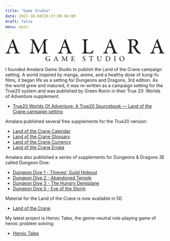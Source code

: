 ```yaml
---
title: "Game Studio"
date: 2021-10-04T20:37:00-04:00
draft: false
menu: main
---
```


![Amalara Game Studio Logo](logo_bw.svg)

I founded Amalara Game Studio to publish the Land of the Crane campaign setting. A world inspired by manga, anime, and a healthy dose of kung-fu films, it began life as a setting for Dungeons and Dragons, 3rd edition. As the world grew and matured, it was re-written as a campaign setting for the True20 system and was published by Green Ronin in their True 20: Worlds of Adventure supplement.

* [True20 Worlds Of Adventure: A True20 Sourcebook — Land of the Crane campaign setting](https://greenroninstore.com/collections/true20/products/true20-worlds-of-adventure-pdf)

Amalara published several free supplements for the True20 version:

* [Land of the Crane Calendar](https://amalara.s3.us-east-1.amazonaws.com/AMA2051A.pdf)
* [Land of the Crane Glossary](https://amalara.s3.us-east-1.amazonaws.com/AMA2052A.pdf)
* [Land of the Crane Currency](https://amalara.s3.us-east-1.amazonaws.com/AMA2053A.pdf)
* [Land of the Crane Errata](https://amalara.s3.us-east-1.amazonaws.com/lotc_errata.pdf)

Amalara also published a series of supplements for Dungeons & Dragons 3E called Dungeon Dive:

* [Dungeon Dive 1 - Thieves' Guild Hideout](https://amalara.s3.us-east-1.amazonaws.com/AMA1001A.pdf)
* [Dungeon Dive 2 - Abandoned Temple](https://amalara.s3.us-east-1.amazonaws.com/AMA1002A.pdf)
* [Dungeon Dive 3 - The Hungry Demiplane](https://amalara.s3.us-east-1.amazonaws.com/AMA1003A.pdf)
* [Dungeon Dive 5 - Eye of the Storm](https://amalara.s3.us-east-1.amazonaws.com/AMA1005A.pdf)

Material for the Land of the Crane is now available in 5E:

* [Land of the Crane](https://www.landofthecrane.com/)

My latest project is Heroic Tales, the genre-neutral role-playing game of heroic problem solving:

* [Heroic Tales](https://www.heroictalesrpg.com)
